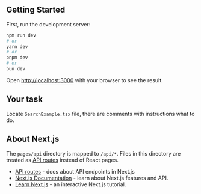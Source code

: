 ## Getting Started
First, run the development server:

```bash
npm run dev
# or
yarn dev
# or
pnpm dev
# or
bun dev
```

Open [http://localhost:3000](http://localhost:3000) with your browser to see the result.


## Your task
Locate `SearchExample.tsx` file, there are comments with instructions what to do.


## About Next.js
The `pages/api` directory is mapped to `/api/*`. Files in this directory are treated as [API routes](https://nextjs.org/docs/api-routes/introduction) instead of React pages.

- [API routes](https://nextjs.org/docs/api-routes/) - docs about API endpoints in Next.js
- [Next.js Documentation](https://nextjs.org/docs) - learn about Next.js features and API.
- [Learn Next.js](https://nextjs.org/learn) - an interactive Next.js tutorial.

